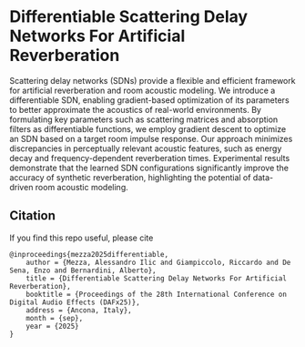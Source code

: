 # Differentiable Scattering Delay Networks For Artificial Reverberation

Scattering delay networks (SDNs) provide a flexible and efficient framework for artificial reverberation and room acoustic modeling. We introduce a differentiable SDN, enabling gradient-based optimization of its parameters to better approximate the acoustics of real-world environments. By formulating key parameters such as scattering matrices and absorption filters as differentiable functions, we employ gradient descent to optimize an SDN based on a target room impulse response. Our approach minimizes discrepancies in perceptually relevant acoustic features, such as energy decay and frequency-dependent reverberation times. Experimental results demonstrate that the learned SDN configurations significantly improve the accuracy of synthetic reverberation, highlighting the potential of data-driven room acoustic modeling.

## Citation
If you find this repo useful, please cite
```
@inproceedings{mezza2025differentiable,
    author = {Mezza, Alessandro Ilic and Giampiccolo, Riccardo and De Sena, Enzo and Bernardini, Alberto},
    title = {Differentiable Scattering Delay Networks For Artificial Reverberation},
    booktitle = {Proceedings of the 28th International Conference on Digital Audio Effects (DAFx25)},
    address = {Ancona, Italy},
    month = {sep}, 
    year = {2025}
}
```
